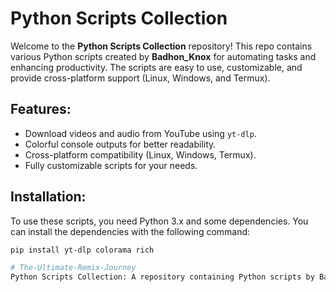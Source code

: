 # Python Scripts Collection

Welcome to the **Python Scripts Collection** repository! This repo contains various Python scripts created by **Badhon_Knox** for automating tasks and enhancing productivity. The scripts are easy to use, customizable, and provide cross-platform support (Linux, Windows, and Termux).

## Features:
- Download videos and audio from YouTube using `yt-dlp`.
- Colorful console outputs for better readability.
- Cross-platform compatibility (Linux, Windows, Termux).
- Fully customizable scripts for your needs.

## Installation:
To use these scripts, you need Python 3.x and some dependencies. You can install the dependencies with the following command:

```bash
pip install yt-dlp colorama rich

# The-Ultimate-Remix-Journey
Python Scripts Collection: A repository containing Python scripts by Badhon_Knox for automating tasks, like downloading videos via yt-dlp, with colorful console outputs. Cross-platform support (Linux, Windows, Termux). Easy to use and customize. Install dependencies: pip install yt-dlp colorama rich.
